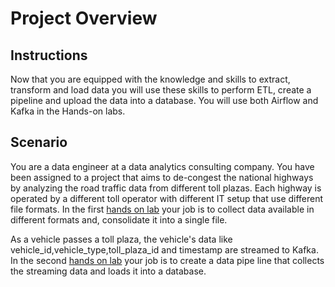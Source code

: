 # Project Overview

## Instructions
Now that you are equipped with the knowledge and skills to extract, transform and load data you will use these skills to perform ETL, create a pipeline and upload the data into a database. You will use both Airflow and Kafka in the Hands-on labs.

## Scenario
You are a data engineer at a data analytics consulting company. You have been assigned to a project that aims to de-congest the national highways by analyzing the road traffic data from different toll plazas. Each highway is operated by a different toll operator with different IT setup that use different file formats.  In the first [hands on lab](https://github.com/Fernoss/IBM_data_engineering/edit/main/9_ETL_and_Data_Pipelines_with_Shell_Airflow_and_Kafka/final_project/part_1) your job is to collect data available in different formats and, consolidate it into a single file.  

As a vehicle passes a toll plaza, the vehicle's data like vehicle_id,vehicle_type,toll_plaza_id and timestamp are streamed to Kafka. In the second [hands on lab](https://github.com/Fernoss/IBM_data_engineering/edit/main/9_ETL_and_Data_Pipelines_with_Shell_Airflow_and_Kafka/final_project/part_2) your job is to create a data pipe line that collects the streaming data and loads it into a database.
